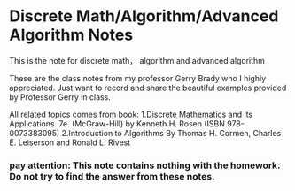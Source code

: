 # Discrete Math/Algorithm/Advanced Algorithm Notes
This is the note for discrete math， algorithm and advanced algorithm

These are the class notes from my professor Gerry Brady who I highly appreciated. Just want to record and share the beautiful examples provided by Professor Gerry in class.

All related topics comes from book: 
1.Discrete Mathematics and its Applications. 7e. (McGraw-Hill) by Kenneth H. Rosen (ISBN 978-0073383095) 
2.Introduction to Algorithms By Thomas H. Cormen, Charles E. Leiserson and Ronald L. Rivest


### pay attention: This note contains nothing with the homework. Do not try to find the answer from these notes.
